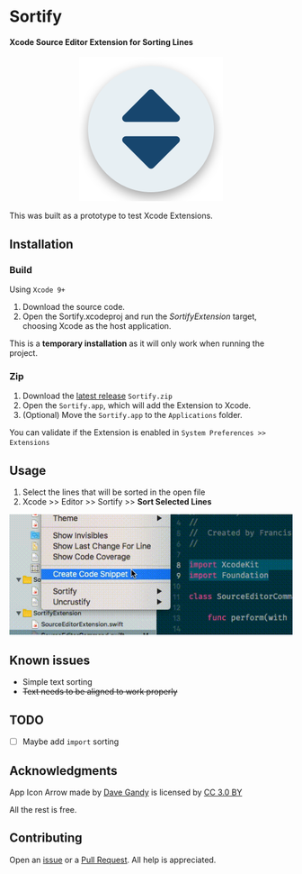 # Sortify
#### Xcode Source Editor Extension for Sorting Lines

<div align="center">
  <img src=".github/AppIcon.png">
</div>

This was built as a prototype to test Xcode Extensions.

## Installation

### Build

Using `Xcode 9+`
1. Download the source code.
2. Open the Sortify.xcodeproj and run the _SortifyExtension_ target, choosing Xcode as the host application.

This is a **temporary installation** as it will only work when running the project.

### Zip

1. Download the [latest release](https://github.com/FranciscoAmado/Sortify/releases) `Sortify.zip`
2. Open the `Sortify.app`, which will add the Extension to Xcode.
3. (Optional) Move the `Sortify.app` to the `Applications` folder.

You can validate if the Extension is enabled in `System Preferences >> Extensions`

## Usage

1. Select the lines that will be sorted in the open file
2. Xcode >> Editor >> Sortify >> **Sort Selected Lines**

![Sortify in Xcode](./.github/sortify.gif)

## Known issues

* Simple text sorting
* ~~Text needs to be aligned to work properly~~

## TODO

- [ ] Maybe add `import` sorting

## Acknowledgments

App Icon Arrow made by <a href="https://www.flaticon.com/authors/dave-gandy" title="Dave Gandy">Dave Gandy</a> is licensed by <a href="http://creativecommons.org/licenses/by/3.0/" title="Creative Commons BY 3.0" target="_blank">CC 3.0 BY</a>

All the rest is free.

## Contributing

Open an [issue](https://github.com/FranciscoAmado/Sortify/issues/new) or a [Pull Request](https://github.com/FranciscoAmado/Sortify/compare). All help is appreciated.
